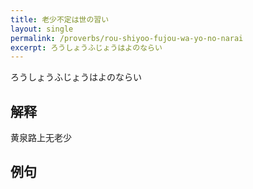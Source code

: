 ```yaml
---
title: 老少不定は世の習い
layout: single
permalink: /proverbs/rou-shiyoo-fujou-wa-yo-no-narai
excerpt: ろうしょうふじょうはよのならい
---
```


ろうしょうふじょうはよのならい

## 解释

黄泉路上无老少

## 例句

